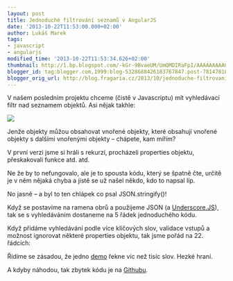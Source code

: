 ```yaml
---
layout: post
title: Jednoduché filtrování seznamů v AngularJS
date: '2013-10-22T11:53:00.000+02:00'
author: Lukáš Marek
tags:
- javascript
- angularjs
modified_time: '2013-10-22T11:53:34.626+02:00'
thumbnail: http://1.bp.blogspot.com/-kGr-9BvaeUM/UmQMDIRaFpI/AAAAAAAAAQo/GgoCPC4fIo4/s72-c/Screen+Shot+2013-10-18+at+13.20.22.png
blogger_id: tag:blogger.com,1999:blog-5328688426183767847.post-7814781869769008535
blogger_orig_url: http://blog.fragaria.cz/2013/10/jednoduche-filtrovani-seznamu-v.html
---
```


V našem posledním projektu chceme (čistě v Javascriptu) mít vyhledávací
filtr nad seznamem objektů. Asi nějak
takhle:  
  

[![](http://1.bp.blogspot.com/-kGr-9BvaeUM/UmQMDIRaFpI/AAAAAAAAAQo/GgoCPC4fIo4/s640/Screen+Shot+2013-10-18+at+13.20.22.png)](http://1.bp.blogspot.com/-kGr-9BvaeUM/UmQMDIRaFpI/AAAAAAAAAQo/GgoCPC4fIo4/s1600/Screen+Shot+2013-10-18+at+13.20.22.png)

Jenže objekty můžou obsahovat vnořené objekty, které obsahují vnořené
objekty s dalšími vnořenými objekty – chápete, kam mířím?

V první verzi jsme si hráli s rekurzí, procházeli properties objektu,
přeskakovali funkce atd. atd. 

Ne že by to nefungovalo, ale je to spousta kódu, který se špatně čte,
určitě je v něm nějaká chyba a jistě se už našel někdo, kdo to napsal
líp.

  

No jasně – a byl to ten chlápek co psal JSON.stringify()\!

  

Když se postavíme na ramena obrů a použijeme JSON (a
[Underscore.JS](http://underscorejs.org/)), tak se s vyhledáváním
dostaneme na 5 řádek jednoduchého kódu.

  

Když přidáme vyhledávání podle více klíčových slov, validace vstupů a
možnost ignorovat některé properties objektu, tak jsme pořád na 22.
řádcích:

  

  

Řídíme se zásadou, že
jedno [demo](http://plnkr.co/edit/vDzh0i?p=preview) řekne víc než tisíc
slov. Hezké hraní.

  

A kdyby náhodou, tak zbytek kódu je na
[Githubu](https://gist.github.com/krtek/7010022).
